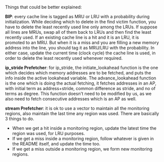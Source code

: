 Things that could be better explained:

**BIP**: every cache line is tagged as MRU or LRU with a probability during initialization. While deciding which to delete in the find victim function, you have to delete the least recently used line only among the LRUs. If suppose all lines are MRUs, swap all of them back to LRUs and then find the least recently used. If an existing cache line is a hit and it is an LRU, it is promoted to an MRU. But when it is a miss and you are filling a new memory address into the line, you should tag it as MRU/LRU with the probability. In either case, update the current time (clock cycle) the cache line is used, in order to delete the least recently used whenever required.

**ip_stride Prefetcher**: for ip_stride, the initiate_lookahead function is the one which decides which memory addresses are to be fetched, and puts the info inside the active lookahead variable. The advance_lookahead function is the one which is doing the actual fetching, it fetches addresses in an AP, with initial term as address+stride, common difference as stride, and no of terms as degree. This function doesn't need to be modified by us, as we also need to fetch consecutive addresses which is an AP as well.

**stream Prefetcher**: it is ok to use a vector to maintain all the monitoring regions, also maintain the last time any region was used. There are basically 3 things to do. 

- When we get a hit inside a monitoring region, update the latest time the region was used, for LRU purposes. 
- If we get a miss inside a monitoring region, follow whatever is given in the README itself, and update the time too.
- If we get a miss outside a monitoring region, we form new monitoring regions.

